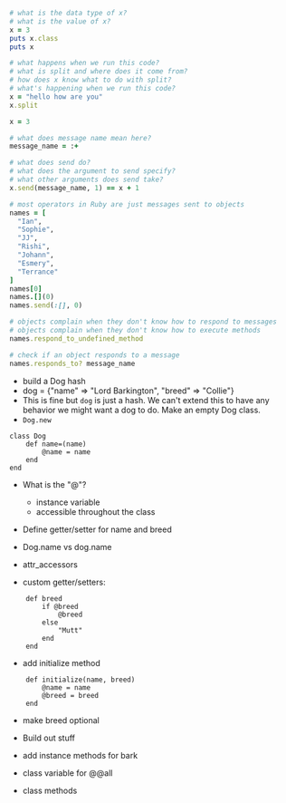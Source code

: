 ```ruby
# what is the data type of x?
# what is the value of x?
x = 3
puts x.class
puts x

# what happens when we run this code?
# what is split and where does it come from?
# how does x know what to do with split?
# what's happening when we run this code?
x = "hello how are you"
x.split
```

```rb
x = 3

# what does message name mean here?
message_name = :+

# what does send do?
# what does the argument to send specify?
# what other arguments does send take?
x.send(message_name, 1) == x + 1

# most operators in Ruby are just messages sent to objects
names = [
  "Ian",
  "Sophie",
  "JJ",
  "Rishi",
  "Johann",
  "Esmery",
  "Terrance"
]
names[0]
names.[](0)
names.send(:[], 0)

# objects complain when they don't know how to respond to messages
# objects complain when they don't know how to execute methods
names.respond_to_undefined_method

# check if an object responds to a message
names.responds_to? message_name
```

- build a Dog hash
- dog = {"name" => "Lord Barkington", "breed" => "Collie"}
- This is fine but `dog` is just a hash.  We can't extend this to have any behavior we might want a dog to do.  Make an empty Dog class.
- `Dog.new`
```
class Dog
    def name=(name)
        @name = name
    end
end
```
- What is the "@"?
    - instance variable
    - accessible throughout the class

- Define getter/setter for name and breed
- Dog.name vs dog.name
- attr_accessors
- custom getter/setters:
```
    def breed
        if @breed
            @breed
        else
            "Mutt"
        end
    end
```

- add initialize method
```
    def initialize(name, breed)
        @name = name
        @breed = breed
    end
```

- make breed optional

- Build out stuff
- add instance methods for bark
- class variable for @@all
- class methods